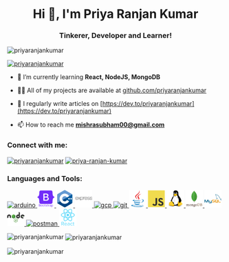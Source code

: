 <h1 align="center">Hi 👋, I'm Priya Ranjan Kumar</h1>
<h3 align="center">Tinkerer, Developer and Learner!</h3>

<p align="left"> <img src="https://komarev.com/ghpvc/?username=priyaranjankumar&label=Profile%20views&color=0e75b6&style=flat" alt="priyaranjankumar" /> </p>

<p align="left"> <a href="https://github.com/ryo-ma/github-profile-trophy"><img src="https://github-profile-trophy.vercel.app/?username=priyaranjankumar&theme=onedark" alt="priyaranjankumar" /></a> </p>

- 🌱 I’m currently learning **React, NodeJS, MongoDB**

- 👨‍💻 All of my projects are available at [github.com/priyaranjankumar](github.com/priyaranjankumar)

- 📝 I regularly write articles on [https://dev.to/priyaranjankumar](https://dev.to/priyaranjankumar)

- 📫 How to reach me **mishrasubham00@gmail.com**

<h3 align="left">Connect with me:</h3>
<p align="left">
<a href="https://dev.to/priyaranjankumar" target="blank"><img align="center" src="https://cdn.jsdelivr.net/npm/simple-icons@3.0.1/icons/dev-dot-to.svg" alt="priyaranjankumar" height="30" width="40" /></a>
<a href="https://linkedin.com/in/priya-ranjan-kumar" target="blank"><img align="center" src="https://cdn.jsdelivr.net/npm/simple-icons@3.0.1/icons/linkedin.svg" alt="priya-ranjan-kumar" height="30" width="40" /></a>
</p>

<h3 align="left">Languages and Tools:</h3>
<p align="left"> <a href="https://www.arduino.cc/" target="_blank"> <img src="https://cdn.worldvectorlogo.com/logos/arduino-1.svg" alt="arduino" width="40" height="40"/> </a> <a href="https://getbootstrap.com" target="_blank"> <img src="https://raw.githubusercontent.com/devicons/devicon/master/icons/bootstrap/bootstrap-plain-wordmark.svg" alt="bootstrap" width="40" height="40"/> </a> <a href="https://www.w3schools.com/cpp/" target="_blank"> <img src="https://raw.githubusercontent.com/devicons/devicon/master/icons/cplusplus/cplusplus-original.svg" alt="cplusplus" width="40" height="40"/> </a> <a href="https://expressjs.com" target="_blank"> <img src="https://raw.githubusercontent.com/devicons/devicon/master/icons/express/express-original-wordmark.svg" alt="express" width="40" height="40"/> </a> <a href="https://cloud.google.com" target="_blank"> <img src="https://www.vectorlogo.zone/logos/google_cloud/google_cloud-icon.svg" alt="gcp" width="40" height="40"/> </a> <a href="https://git-scm.com/" target="_blank"> <img src="https://www.vectorlogo.zone/logos/git-scm/git-scm-icon.svg" alt="git" width="40" height="40"/> </a> <a href="https://www.java.com" target="_blank"> <img src="https://raw.githubusercontent.com/devicons/devicon/master/icons/java/java-original.svg" alt="java" width="40" height="40"/> </a> <a href="https://developer.mozilla.org/en-US/docs/Web/JavaScript" target="_blank"> <img src="https://raw.githubusercontent.com/devicons/devicon/master/icons/javascript/javascript-original.svg" alt="javascript" width="40" height="40"/> </a> <a href="https://www.linux.org/" target="_blank"> <img src="https://raw.githubusercontent.com/devicons/devicon/master/icons/linux/linux-original.svg" alt="linux" width="40" height="40"/> </a> <a href="https://www.mongodb.com/" target="_blank"> <img src="https://raw.githubusercontent.com/devicons/devicon/master/icons/mongodb/mongodb-original-wordmark.svg" alt="mongodb" width="40" height="40"/> </a> <a href="https://www.mysql.com/" target="_blank"> <img src="https://raw.githubusercontent.com/devicons/devicon/master/icons/mysql/mysql-original-wordmark.svg" alt="mysql" width="40" height="40"/> </a> <a href="https://nodejs.org" target="_blank"> <img src="https://raw.githubusercontent.com/devicons/devicon/master/icons/nodejs/nodejs-original-wordmark.svg" alt="nodejs" width="40" height="40"/> </a> <a href="https://postman.com" target="_blank"> <img src="https://www.vectorlogo.zone/logos/getpostman/getpostman-icon.svg" alt="postman" width="40" height="40"/> </a> <a href="https://reactjs.org/" target="_blank"> <img src="https://raw.githubusercontent.com/devicons/devicon/master/icons/react/react-original-wordmark.svg" alt="react" width="40" height="40"/> </a> </p>

<p><img align="left" src="https://github-readme-stats.vercel.app/api/top-langs?username=priyaranjankumar&show_icons=true&locale=en&layout=compact" alt="priyaranjankumar" /></p>

<p>&nbsp;<img align="center" src="https://github-readme-stats.vercel.app/api?username=priyaranjankumar&show_icons=true&locale=en" alt="priyaranjankumar" /></p>

<p><img align="center" src="https://github-readme-streak-stats.herokuapp.com/?user=priyaranjankumar&" alt="priyaranjankumar" /></p>

